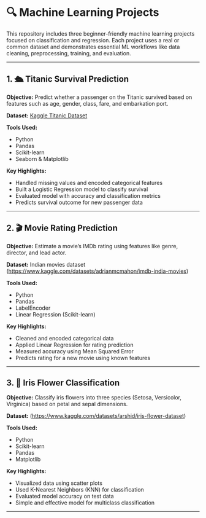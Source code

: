# 🔍 Machine Learning Projects

This repository includes three beginner-friendly machine learning projects focused on classification and regression. Each project uses a real or common dataset and demonstrates essential ML workflows like data cleaning, preprocessing, training, and evaluation.

---

## 1. 🛳️ Titanic Survival Prediction

**Objective:** Predict whether a passenger on the Titanic survived based on features such as age, gender, class, fare, and embarkation port.

**Dataset:** [Kaggle Titanic Dataset](https://www.kaggle.com/datasets/yasserh/titanic-dataset)

**Tools Used:**
- Python
- Pandas 
- Scikit-learn
- Seaborn & Matplotlib

**Key Highlights:**
- Handled missing values and encoded categorical features
- Built a Logistic Regression model to classify survival
- Evaluated model with accuracy and classification metrics
- Predicts survival outcome for new passenger data

---

## 2. 🎬 Movie Rating Prediction

**Objective:** Estimate a movie’s IMDb rating using features like genre, director, and lead actor.

**Dataset:** Indian movies dataset (https://www.kaggle.com/datasets/adrianmcmahon/imdb-india-movies)

**Tools Used:**
- Python
- Pandas
- LabelEncoder
- Linear Regression (Scikit-learn)

**Key Highlights:**
- Cleaned and encoded categorical data
- Applied Linear Regression for rating prediction
- Measured accuracy using Mean Squared Error
- Predicts rating for a new movie using known features

---

## 3. 🌸 Iris Flower Classification

**Objective:** Classify iris flowers into three species (Setosa, Versicolor, Virginica) based on petal and sepal dimensions.

**Dataset:** (https://www.kaggle.com/datasets/arshid/iris-flower-dataset)

**Tools Used:**
- Python
- Scikit-learn
- Pandas
- Matplotlib

**Key Highlights:**
- Visualized data using scatter plots
- Used K-Nearest Neighbors (KNN) for classification
- Evaluated model accuracy on test data
- Simple and effective model for multiclass classification

---
